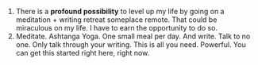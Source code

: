 1. There is a **profound possibility** to level up my life by going on a meditation + writing retreat someplace remote. That could be miraculous on my life. I have to earn the opportunity to do so.
2. Meditate. Ashtanga Yoga. One small meal per day. And write. Talk to no one. Only talk through your writing. This is all you need. Powerful. You can get this started right here, right now.
